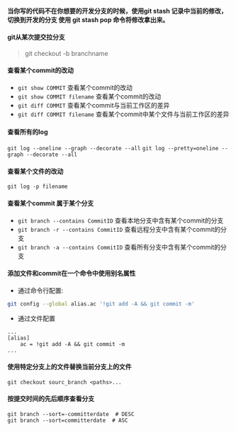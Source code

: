 

#### 当你写的代码不在你想要的开发分支的时候，使用git stash 记录中当前的修改，切换到开发的分支 使用 git stash pop 命令将修改拿出来。

#### git从某次提交拉分支

> git checkout -b branchname <commitId>

#### 查看某个commit的改动 ####

* `git show COMMIT` 查看某个commit的改动
* `git show COMMIT filename` 查看某个commit的改动
* `git diff COMMIT` 查看某个commit与当前工作区的差异
* `git diff COMMIT filename` 查看某个commit中某个文件与当前工作区的差异

#### 查看所有的log

`git log --oneline --graph --decorate --all`
`git log --pretty=oneline --graph --decorate --all`

#### 查看某个文件的改动
`git log -p filename`

#### 查看某个commit 属于某个分支

* `git branch --contains CommitID` 查看本地分支中含有某个commit的分支
* `git branch -r --contains CommitID` 查看远程分支中含有某个commit的分支
* `git branch -a --contains CommitID` 查看所有分支中含有某个commit的分支

#### 添加文件和commit在一个命令中使用别名属性
* 通过命令行配置:

```bash
git config --global alias.ac '!git add -A && git commit -m'
```
* 通过文件配置

```config
...
[alias]
    ac = !git add -A && git commit -m
...

```
#### 使用特定分支上的文件替换当前分支上的文件

```
git checkout sourc_branch <paths>...
```

#### 按提交时间的先后顺序查看分支

```
git branch --sort=-committerdate  # DESC
git branch --sort=committerdate  # ASC
```






